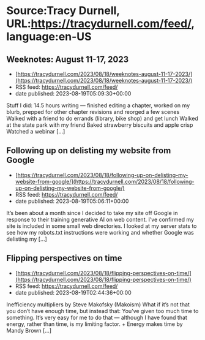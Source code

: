# Source:Tracy Durnell, URL:https://tracydurnell.com/feed/, language:en-US

## Weeknotes: August 11-17, 2023
 - [https://tracydurnell.com/2023/08/18/weeknotes-august-11-17-2023/](https://tracydurnell.com/2023/08/18/weeknotes-august-11-17-2023/)
 - RSS feed: https://tracydurnell.com/feed/
 - date published: 2023-08-19T05:09:30+00:00

Stuff I did: 14.5 hours writing &#8212; finished editing a chapter, worked on my blurb, prepped for other chapter revisions and reorged a few scenes Walked with a friend to do errands (library, bike shop) and get lunch Walked at the state park with my friend Baked strawberry biscuits and apple crisp Watched a webinar [&#8230;]

## Following up on delisting my website from Google
 - [https://tracydurnell.com/2023/08/18/following-up-on-delisting-my-website-from-google/](https://tracydurnell.com/2023/08/18/following-up-on-delisting-my-website-from-google/)
 - RSS feed: https://tracydurnell.com/feed/
 - date published: 2023-08-19T05:06:11+00:00

It&#8217;s been about a month since I decided to take my site off Google in response to their training generative AI on web content. I&#8217;ve confirmed my site is included in some small web directories. I looked at my server stats to see how my robots.txt instructions were working and whether Google was delisting my [&#8230;]

## Flipping perspectives on time
 - [https://tracydurnell.com/2023/08/18/flipping-perspectives-on-time/](https://tracydurnell.com/2023/08/18/flipping-perspectives-on-time/)
 - RSS feed: https://tracydurnell.com/feed/
 - date published: 2023-08-19T02:44:36+00:00

Inefficiency multipliers by Steve Makofsky (Makoism) What if it&#8217;s not that you don&#8217;t have enough time, but instead that: You&#8217;ve given too much time to something. It&#8217;s very easy for me to do that &#8212; although I have found that energy, rather than time, is my limiting factor. + Energy makes time by Mandy Brown [&#8230;]

